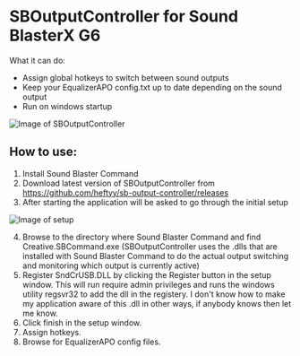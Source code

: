 # SBOutputController for Sound BlasterX G6
What it can do:
* Assign global hotkeys to switch between sound outputs
* Keep your EqualizerAPO config.txt up to date depending on the sound output
* Run on windows startup

![Image of SBOutputController](https://github.com/heftyy/sb-output-controller/docs/SBOutputController_Main.png)

## How to use:
1. Install Sound Blaster Command
2. Download latest version of SBOutputController from https://github.com/heftyy/sb-output-controller/releases
3. After starting the application will be asked to go through the initial setup

![Image of setup](https://github.com/heftyy/sb-output-controller/docs/SBOutputController_Setup.png)

4. Browse to the directory where Sound Blaster Command and find Creative.SBCommand.exe
(SBOutputController uses the .dlls that are installed with Sound Blaster Command to do the actual output switching and monitoring which output is currently active)
5. Register SndCrUSB.DLL by clicking the Register button in the setup window.
This will run require admin privileges and runs the windows utility regsvr32 to add the dll in the registery. I don't know how to make my application aware of this .dll in other ways, if anybody knows then let me know.
6. Click finish in the setup window.
7. Assign hotkeys.
8. Browse for EqualizerAPO config files.
